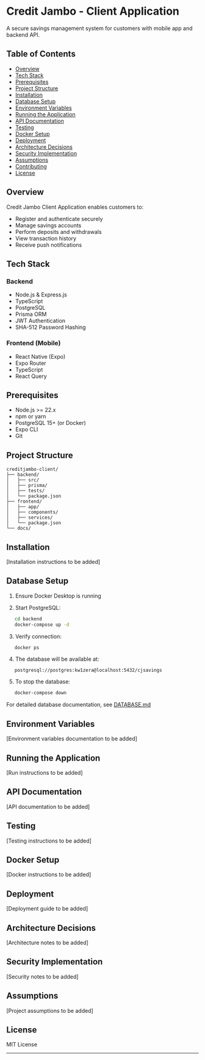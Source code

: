 # Credit Jambo - Client Application

A secure savings management system for customers with mobile app and backend API.

## Table of Contents

- [Overview](#overview)
- [Tech Stack](#tech-stack)
- [Prerequisites](#prerequisites)
- [Project Structure](#project-structure)
- [Installation](#installation)
- [Database Setup](#database-setup)
- [Environment Variables](#environment-variables)
- [Running the Application](#running-the-application)
- [API Documentation](#api-documentation)
- [Testing](#testing)
- [Docker Setup](#docker-setup)
- [Deployment](#deployment)
- [Architecture Decisions](#architecture-decisions)
- [Security Implementation](#security-implementation)
- [Assumptions](#assumptions)
- [Contributing](#contributing)
- [License](#license)

## Overview

Credit Jambo Client Application enables customers to:
- Register and authenticate securely
- Manage savings accounts
- Perform deposits and withdrawals
- View transaction history
- Receive push notifications

## Tech Stack

### Backend
- Node.js & Express.js
- TypeScript
- PostgreSQL
- Prisma ORM
- JWT Authentication
- SHA-512 Password Hashing

### Frontend (Mobile)
- React Native (Expo)
- Expo Router
- TypeScript
- React Query

## Prerequisites

- Node.js >= 22.x
- npm or yarn
- PostgreSQL 15+ (or Docker)
- Expo CLI
- Git

## Project Structure
```
creditjambo-client/
├── backend/
│   ├── src/
│   ├── prisma/
│   ├── tests/
│   └── package.json
├── frontend/
│   ├── app/
│   ├── components/
│   ├── services/
│   └── package.json
└── docs/
```

## Installation

[Installation instructions to be added]

## Database Setup

1. Ensure Docker Desktop is running

2. Start PostgreSQL:
```bash
   cd backend
   docker-compose up -d
```

3. Verify connection:
```bash
   docker ps
```

4. The database will be available at:
```
   postgresql://postgres:kw1zera@localhost:5432/cjsavings
```

5. To stop the database:
```bash
   docker-compose down
```

For detailed database documentation, see [DATABASE.md](backend/DATABASE.MD)

## Environment Variables

[Environment variables documentation to be added]

## Running the Application

[Run instructions to be added]

## API Documentation

[API documentation to be added]

## Testing

[Testing instructions to be added]

## Docker Setup

[Docker instructions to be added]

## Deployment

[Deployment guide to be added]

## Architecture Decisions

[Architecture notes to be added]

## Security Implementation

[Security notes to be added]

## Assumptions

[Project assumptions to be added]

## License

MIT License

---